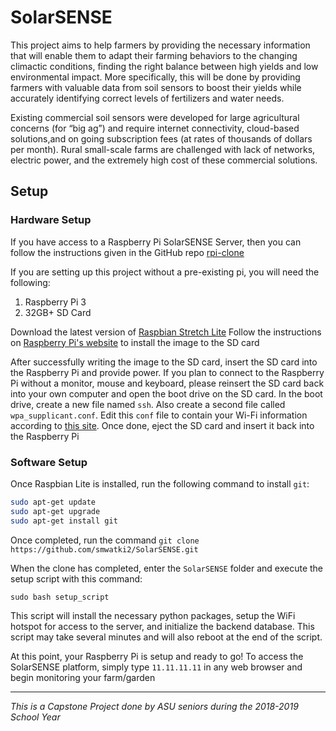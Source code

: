 # SolarSENSE

This project aims to help farmers by providing the necessary information that will enable them to adapt their farming behaviors to the changing climactic conditions, finding the right balance between high yields and low environmental impact. More specifically, this will be done by providing farmers with valuable data from soil sensors to boost their yields while accurately identifying correct levels
of fertilizers and water needs.

Existing commercial soil sensors were developed for large agricultural concerns (for “big ag”) and require internet connectivity, cloud-based solutions,and on going subscription fees (at rates of thousands of dollars per month). Rural small-scale farms are challenged with lack of networks, electric power, and the extremely high cost of these commercial solutions. 

## Setup
### Hardware Setup

If you have access to a Raspberry Pi SolarSENSE Server, then you can follow the instructions given in the GitHub repo [rpi-clone](https://github.com/billw2/rpi-clone.git)

If you are setting up this project without a pre-existing pi, you will need the following:
1. Raspberry Pi 3
2. 32GB+ SD Card

Download the latest version of [Raspbian Stretch Lite](https://www.raspberrypi.org/downloads/raspbian/)
Follow the instructions on [Raspberry Pi's website](https://www.raspberrypi.org/documentation/installation/installing-images/README.md) to install the image to the SD card

After successfully writing the image to the SD card, insert the SD card into the Raspberry Pi and provide power. If you plan to connect to the Raspberry Pi without a monitor, mouse and keyboard, please reinsert the SD card back into your own computer and open the boot drive on the SD card. In the boot drive, create a new file named `ssh`. Also create a second file called `wpa_supplicant.conf`. Edit this `conf` file to contain your Wi-Fi information according to [this site](https://www.raspberrypi.org/documentation/configuration/wireless/wireless-cli.md). Once done, eject the SD card and insert it back into the Raspberry Pi

### Software Setup

Once Raspbian Lite is installed, run the following command to install `git`:

```bash
sudo apt-get update
sudo apt-get upgrade
sudo apt-get install git
```

Once completed, run the command `git clone https://github.com/smwatki2/SolarSENSE.git`

When the clone has completed, enter the `SolarSENSE` folder and execute the setup script with this command: 

`sudo bash setup_script`

This script will install the necessary python packages, setup the WiFi hotspot for access to the server, and initialize the backend database. This script may take several minutes and will also reboot at the end of the script.

At this point, your Raspberry Pi is setup and ready to go! To access the SolarSENSE platform, simply type `11.11.11.11` in any web browser and begin monitoring your farm/garden

---

*This is a Capstone Project done by ASU seniors during the 2018-2019 School Year*
